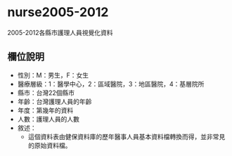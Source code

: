 # nurse2005-2012
2005-2012各縣市護理人員視覺化資料


## 欄位說明

- 性別：M：男生，F：女生
- 醫療層級：1：醫學中心，2：區域醫院，3：地區醫院，4：基層院所
- 縣市：台灣22個縣市
- 年齡：台灣護理人員的年齡
- 年度：第幾年的資料
- 人數：護理人員的人數
- 敘述：
    + 這個資料表由健保資料庫的歷年醫事人員基本資料檔轉換而得，並非常見的原始資料檔。
